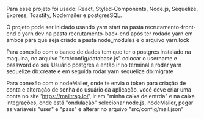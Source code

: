 Para esse projeto foi usado: React, Styled-Components, Node.js, Sequelize, Express, Toastify, Nodemailer e postgresSQL.

 O projeto pode ser iniciado usando yarn start na pasta recrutamento-front-end e yarn dev na pasta recrutamento-back-end após ter rodado yarn em ambos para que seja criado a pasta node_modules e o arquivo yarn.lock

 Para conexão com o banco de dados tem que ter o postgres instalado na maquina, no arquivo "src/config/database.js" colocar o username e password do seu Usuário postgres e então ir no terminal e rodar yarn sequelize db:create e em seguida rodar yarn sequelize db:migrate

 Para conexão com o nodeMailer, onde te envia o token para criação de conta e alteração de senha do usuário da aplicação, você deve criar uma conta no site 'https://mailtrap.io/', ir em "minha caixa de entrda" e na caixa integrações, onde está "ondulação" selecionar node.js, nodeMailer, pegar as variaveis "user" e "pass" e alterar no arquivo "src/config/mail.json"
